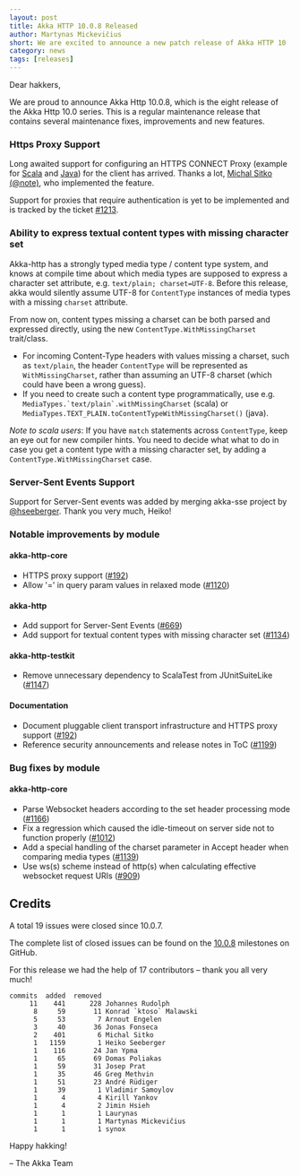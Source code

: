 ```yaml
---
layout: post
title: Akka HTTP 10.0.8 Released
author: Martynas Mickevičius
short: We are excited to announce a new patch release of Akka HTTP 10
category: news
tags: [releases]
---
```


Dear hakkers,

We are proud to announce Akka Http 10.0.8, which is the eight release of the Akka Http 10.0 series. This is a regular 
maintenance release that contains several maintenance fixes, improvements and new features.

### Https Proxy Support

Long awaited support for configuring an HTTPS CONNECT Proxy (example for [Scala](https://doc.akka.io/docs/akka-http/current/scala/http/client-side/client-transport.html#use-https-proxy-with-http-singlerequest) and [Java](https://doc.akka.io/docs/akka-http/current/java/http/client-side/client-transport.html#use-https-proxy-with-http-get-singlerequest))
for the client has arrived. Thanks a lot, [Michal Sitko (@note)](https://github.com/note), who implemented the feature.

Support for proxies that require authentication is yet to be implemented and is tracked by the ticket [#1213](https://github.com/akka/akka-http/issues/1213).

### Ability to express textual content types with missing character set

Akka-http has a strongly typed media type / content type system, and knows at compile time about which media types
are supposed to express a character set attribute, e.g. `text/plain; charset=UTF-8`. Before this release, akka would
silently assume UTF-8 for `ContentType` instances of media types with a missing `charset` attribute.

From now on, content types missing a charset can be both parsed and expressed directly, using the new 
`ContentType.WithMissingCharset` trait/class. 

- For incoming Content-Type headers with values missing a charset, such as `text/plain`, the header 
  `ContentType` will be represented as `WithMissingCharset`, rather than assuming an UTF-8 charset 
  (which could have been a wrong guess).
- If you need to create such a content type programmatically, use e.g. ```MediaTypes.`text/plain`.withMissingCharset```
  (scala) or `MediaTypes.TEXT_PLAIN.toContentTypeWithMissingCharset()` (java).

*Note to scala users*: If you have `match` statements across `ContentType`, keep an eye out for new compiler hints. You need
to decide what what to do in case you get a content type with a missing character set, by adding a 
`ContentType.WithMissingCharset` case.

### Server-Sent Events Support

Support for Server-Sent events was added by merging akka-sse project by [@hseeberger](https://github.com/hseeberger). Thank you very much, Heiko!

### Notable improvements by module

#### akka-http-core

* HTTPS proxy support ([#192](https://github.com/akka/akka-http/issues/192))
* Allow '=' in query param values in relaxed mode ([#1120](https://github.com/akka/akka-http/issues/1120))

#### akka-http

* Add support for Server-Sent Events ([#669](https://github.com/akka/akka-http/issues/669))
* Add support for textual content types with missing character set ([#1134](https://github.com/akka/akka-http/issues/1134))

#### akka-http-testkit

* Remove unnecessary dependency to ScalaTest from JUnitSuiteLike ([#1147](https://github.com/akka/akka-http/issues/1147))

#### Documentation

* Document pluggable client transport infrastructure and HTTPS proxy support ([#192](https://github.com/akka/akka-http/issues/192))
* Reference security announcements and release notes in ToC ([#1199](https://github.com/akka/akka-http/issues/1199))

### Bug fixes by module

#### akka-http-core

* Parse Websocket headers according to the set header processing mode ([#1166](https://github.com/akka/akka-http/issues/1166))
* Fix a regression which caused the idle-timeout on server side not to function properly ([#1012](https://github.com/akka/akka-http/issues/1012))
* Add a special handling of the charset parameter in Accept header when comparing media types ([#1139](https://github.com/akka/akka-http/issues/1139))
* Use ws(s) scheme instead of http(s) when calculating effective websocket request URIs ([#909](https://github.com/akka/akka-http/issues/909))

## Credits

A total 19 issues were closed since 10.0.7.

The complete list of closed issues can be found on the [10.0.8](https://github.com/akka/akka-http/milestone/27?closed=1) milestones on GitHub.

For this release we had the help of 17 contributors – thank you all very much!

```
commits  added  removed
     11    441      228 Johannes Rudolph
      8     59       11 Konrad `ktoso` Malawski
      5     53        7 Arnout Engelen
      3     40       36 Jonas Fonseca
      2    401        6 Michal Sitko
      1   1159        1 Heiko Seeberger
      1    116       24 Jan Ypma
      1     65       69 Domas Poliakas
      1     59       31 Josep Prat
      1     35       46 Greg Methvin
      1     51       23 André Rüdiger
      1     39        1 Vladimir Samoylov
      1      4        4 Kirill Yankov
      1      4        2 Jimin Hsieh
      1      1        1 Laurynas
      1      1        1 Martynas Mickevičius
      1      1        1 synox
```

Happy hakking!

– The Akka Team
